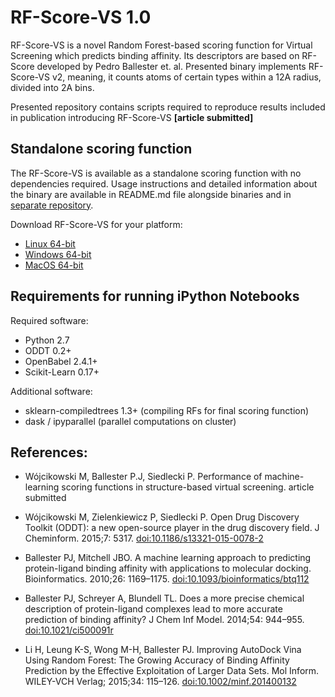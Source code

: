 # RF-Score-VS 1.0

RF-Score-VS is a novel Random Forest-based scoring function for Virtual Screening which predicts binding affinity.
Its descriptors are based on RF-Score developed by Pedro Ballester et. al.
Presented binary implements RF-Score-VS v2, meaning, it counts atoms of certain types within a 12A radius, divided into 2A bins.

Presented repository contains scripts required to reproduce results included in publication introducing RF-Score-VS **[article submitted]**

## Standalone scoring function

The RF-Score-VS is available as a standalone scoring function with no dependencies required.
Usage instructions and detailed information about the binary are available in README.md file alongside binaries and in [separate repository](https://github.com/oddt/rfscorevs_binary).

Download RF-Score-VS for your platform:

* [Linux 64-bit](http://wojcikowski.pl/travis/rf-score-vs_v1.0_linux_2.7.zip)
* [Windows 64-bit](http://wojcikowski.pl/travis/rf-score-vs_v1.0_win_2.7.zip)
* [MacOS 64-bit](http://wojcikowski.pl/travis/rf-score-vs_v1.0_macos_2.7.zip)

## Requirements for running iPython Notebooks

Required software:
* Python 2.7
* ODDT 0.2+
* OpenBabel 2.4.1+
* Scikit-Learn 0.17+

Additional software:
* sklearn-compiledtrees 1.3+ (compiling RFs for final scoring function)
* dask / ipyparallel (parallel computations on cluster)

## References:

* Wójcikowski M, Ballester P.J, Siedlecki P. Performance of machine-learning scoring functions in structure-based virtual screening. article submitted

* Wójcikowski M, Zielenkiewicz P, Siedlecki P. Open Drug Discovery Toolkit (ODDT): a new open-source player in the drug discovery field. J Cheminform. 2015;7: 5317. [doi:10.1186/s13321-015-0078-2](https://dx.doi.org/10.1186/s13321-015-0078-2)

* Ballester PJ, Mitchell JBO. A machine learning approach to predicting protein-ligand binding affinity with applications to molecular docking. Bioinformatics. 2010;26: 1169–1175. [doi:10.1093/bioinformatics/btq112](https://dx.doi.org/10.1093/bioinformatics/btq112)

* Ballester PJ, Schreyer A, Blundell TL. Does a more precise chemical description of protein-ligand complexes lead to more accurate prediction of binding affinity? J Chem Inf Model. 2014;54: 944–955. [doi:10.1021/ci500091r](https://dx.doi.org/10.1021/ci500091r)

* Li H, Leung K-S, Wong M-H, Ballester PJ. Improving AutoDock Vina Using Random Forest: The Growing Accuracy of Binding Affinity Prediction by the Effective Exploitation of Larger Data Sets. Mol Inform. WILEY-VCH Verlag; 2015;34: 115–126. [doi:10.1002/minf.201400132](https://dx.doi.org/10.1002/minf.201400132)
